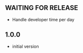 WAITING FOR RELEASE
-------------------
- Handle developer time per day 

1.0.0
-----
- initial version
